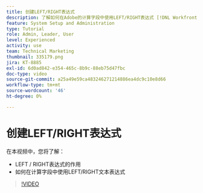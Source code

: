 ```yaml
---
title: 创建LEFT/RIGHT表达式
description: 了解如何在Adobe的计算字段中使用LEFT/RIGHT表达式 [!DNL Workfront].
feature: System Setup and Administration
type: Tutorial
role: Admin, Leader, User
level: Experienced
activity: use
team: Technical Marketing
thumbnail: 335179.png
jira: KT-8885
exl-id: 6d0ad842-e354-465c-8b9c-88eb75d47fbc
doc-type: video
source-git-commit: a25a49e59ca483246271214886ea4dc9c10e8d66
workflow-type: tm+mt
source-wordcount: '46'
ht-degree: 0%

---
```


# 创建LEFT/RIGHT表达式

在本视频中，您将了解：

* LEFT / RIGHT表达式的作用
* 如何在计算字段中使用LEFT/RIGHT文本表达式

>[!VIDEO](https://video.tv.adobe.com/v/335179/?quality=12&learn=on)
